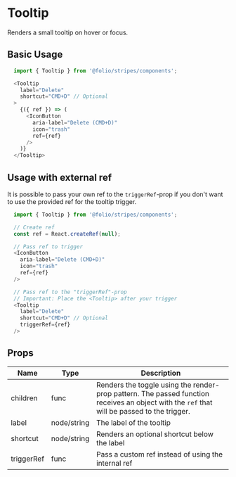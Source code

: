 # Tooltip
Renders a small tooltip on hover or focus.

## Basic Usage
```js
  import { Tooltip } from '@folio/stripes/components';

  <Tooltip
    label="Delete"
    shortcut="CMD+D" // Optional
  >
    {({ ref }) => (
      <IconButton
        aria-label="Delete (CMD+D)"
        icon="trash"
        ref={ref}
      />
    )}
  </Tooltip>
```

## Usage with external ref
It is possible to pass your own ref to the `triggerRef`-prop if you don't want to use the provided ref for the tooltip trigger.

```js
  import { Tooltip } from '@folio/stripes/components';

  // Create ref
  const ref = React.createRef(null);

  // Pass ref to trigger
  <IconButton
    aria-label="Delete (CMD+D)"
    icon="trash"
    ref={ref}
  />

  // Pass ref to the "triggerRef"-prop
  // Important: Place the <Tooltip> after your trigger
  <Tooltip
    label="Delete"
    shortcut="CMD+D" // Optional
    triggerRef={ref}
  />
```

## Props
Name | Type | Description
-- | -- | --
children | func | Renders the toggle using the render-prop pattern. The passed function receives an object with the `ref` that will be passed to the trigger.
label | node/string | The label of the tooltip
shortcut | node/string | Renders an optional shortcut below the label
triggerRef | func | Pass a custom ref instead of using the internal ref
